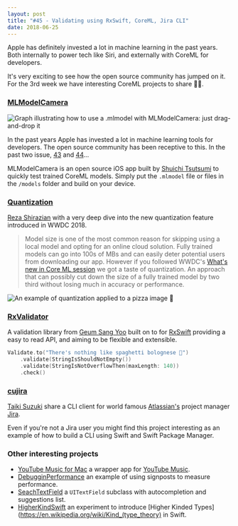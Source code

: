 ```yaml
---
layout: post
title: "#45 - Validating using RxSwift, CoreML, Jira CLI"
date: 2018-06-25
---
```


Apple has definitely invested a lot in machine learning in the past years. Both internally to power tech like Siri, and externally with CoreML for developers.

It's very exciting to see how the open source community has jumped on it. For the 3rd week we have interesting CoreML projects to share 🤖🎉.

### [MLModelCamera](https://github.com/shu223/MLModelCamera)

![Graph illustrating how to use a .mlmodel with MLModelCamera: just drag-and-drop it](https://raw.githubusercontent.com/shu223/MLModelCamera/master/READMEResources/figure.png)

In the past years Apple has invested a lot in machine learning tools for developers. The open source community has been receptive to this. In the past two issue, [43](http://theiostimes.com/issue-43.html) and [44](http://theiostimes.com/issue-44.html)...

MLModelCamera is an open source iOS app built by [Shuichi Tsutsumi](https://twitter.com/shu223) to quickly test trained CoreML models. Simply put the `.mlmodel` file or files in the `/models` folder and build on your device.

### [Quantization](https://github.com/kingreza/quantization)

[Reza Shirazian](https://twitter.com/kingreza) with a very deep dive into the new quantization feature introduced in WWDC 2018.

> Model size is one of the most common reason for skipping using a local model and opting for an online cloud solution. Fully trained models can go into 100s of MBs and can easily deter potential users from downloading our app. However if you followed WWDC's [What's new in Core ML session](https://developer.apple.com/videos/play/wwdc2018/709/) we got a taste of quantization. An approach that can possibly cut down the size of a fully trained model by two third without losing much in accuracy or performance.

![An example of quantization applied to a pizza image 🍕](https://camo.githubusercontent.com/18efabbd6af0a5e85313873bf2ddc5b8358cbb9c/68747470733a2f2f73332e616d617a6f6e6177732e636f6d2f7069787069742f7175616e74697a65642f70697a7a612e6a7067)

### [RxValidator](https://github.com/vbmania/RxValidator)

A validation library from [Geum Sang Yoo](https://twitter.com/vbmania) built on to for [RxSwift](https://github.com/ReactiveX/RxSwift) providing a easy to read API, and aiming to be flexible and extensible.

```swift
Validate.to("There's nothing like spaghetti bolognese 🍝")
    .validate(StringIsShouldNotEmpty())
    .validate(StringIsNotOverflowThen(maxLength: 140))
    .check()
```

### [cujira](https://github.com/cats-oss/cujira)

[Taiki Suzuki](https://github.com/marty-suzuki) share a CLI client for world famous [Atlassian's](https://www.atlassian.com/) project manager [Jira](https://www.atlassian.com/software/jira).

Even if you're not a Jira user you might find this project interesting as an example of how to build a CLI using Swift and Swift Package Manager.

### Other interesting projects

- [YouTube Music for Mac](https://github.com/steve228uk/YouTube-Music) a wrapper app for [YouTube Music](https://music.youtube.com/).
- [DebugginPerformance](https://github.com/shoheiyokoyama/DebuggingPerformance) an example of using signposts to measure performance.
- [SeachTextField](https://github.com/apasccon/SearchTextField) a `UITextField` subclass with autocompletion and suggestions list.
- [HigherKindSwift](https://github.com/inamiy/HigherKindSwift) an experiment to introduce [Higher Kinded Types](https://en.wikipedia.org/wiki/Kind_(type_theory) in Swift.
